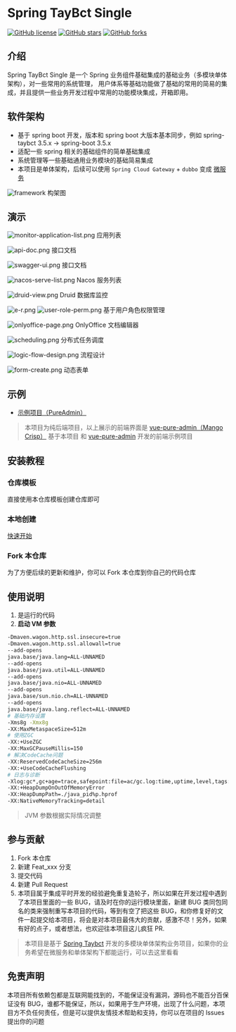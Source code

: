 # Spring TayBct Single

[![GitHub license](https://img.shields.io/github/license/taybct/spring-taybct-single?style=flat)](./LICENSE)
[![GitHub stars](https://img.shields.io/github/stars/taybct/spring-taybct-single?color=fa6470&style=flat)](https://github.com/taybct/spring-taybct-single/stargazers)
[![GitHub forks](https://img.shields.io/github/forks/taybct/spring-taybct-single?style=flat)](https://github.com/taybct/spring-taybct-single/network/members)

## 介绍
Spring TayBct Single 是一个 Spring 业务组件基础集成的基础业务（多模块单体架构），对一些常用的系统管理，
用户体系等基础功能做了基础的常用的简易的集成，并且提供一些业务开发过程中常用的功能模块集成，开箱即用。

## 软件架构

- 基于 spring boot 开发，版本和 spring boot 大版本基本同步，例如 spring-taybct 3.5.x -> spring-boot 3.5.x
- 适配一些 spring 相关的基础组件的简单基础集成
- 系统管理等一些基础通用业务模块的基础简易集成
- 本项目是单体架构，后续可以使用 `Spring Cloud Gateway` + `dubbo` 变成 [微服务](/taybct/spring-taybct-cloud)

![framework](./assets/images/framework.png)
构架图

## 演示

![monitor-application-list.png](./assets/images/monitor-application-list.png)
应用列表

![api-doc.png](./assets/images/api-doc.png)
接口文档

![swagger-ui.png](./assets/images/swagger-ui.png)
接口文档

![nacos-serve-list.png](./assets/images/nacos-serve-list.png)
Nacos 服务列表

![druid-view.png](./assets/images/druid-view.png)
Druid 数据库监控

![e-r.png](./assets/images/E-R.png)
![user-role-perm.png](./assets/images/user-role-perm.png)
基于用户角色权限管理

![onlyoffice-page.png](./assets/images/onlyoffice-page.png)
OnlyOffice 文档编辑器

![scheduling.png](./assets/images/scheduling.png)
分布式任务调度

![logic-flow-design.png](./assets/images/logic-flow-design.png)
流程设计

![form-create.png](./assets/images/form-create.png)
动态表单

## 示例

- [示例项目（PureAdmin）](https://mangocrisp.top/pureadmin)

> 本项目为纯后端项目，以上展示的前端界面是 [vue-pure-admin（Mango Crisp）](https://github.com/mangocrisp/vue-pure-admin) 基于本项目
> 和 [vue-pure-admin](https://github.com/pure-admin/vue-pure-admin) 开发的前端示例项目

## 安装教程

### 仓库模板

直接使用本仓库模板创建仓库即可

### 本地创建

[快速开始](https://mangocrisp.top/code/taybct/get-started/)

### Fork 本仓库

为了方便后续的更新和维护，你可以 Fork 本仓库到你自己的代码仓库

## 使用说明

1.  是运行的代码
2. **启动 VM 参数**

```bash
-Dmaven.wagon.http.ssl.insecure=true
-Dmaven.wagon.http.ssl.allowall=true
--add-opens
java.base/java.lang=ALL-UNNAMED
--add-opens
java.base/java.util=ALL-UNNAMED
--add-opens
java.base/java.nio=ALL-UNNAMED
--add-opens
java.base/sun.nio.ch=ALL-UNNAMED
--add-opens
java.base/java.lang.reflect=ALL-UNNAMED
# 基础内存设置
-Xms8g -Xmx8g
-XX:MaxMetaspaceSize=512m
# 使用ZGC
-XX:+UseZGC
-XX:MaxGCPauseMillis=150
# 解决CodeCache问题
-XX:ReservedCodeCacheSize=256m
-XX:+UseCodeCacheFlushing
# 日志与诊断
-Xlog:gc*,gc+age=trace,safepoint:file=ac/gc.log:time,uptime,level,tags:filecount=10,filesize=10M
-XX:+HeapDumpOnOutOfMemoryError
-XX:HeapDumpPath=./java_pid%p.hprof
-XX:NativeMemoryTracking=detail
```

> JVM 参数根据实际情况调整

## 参与贡献

1. Fork 本仓库
2. 新建 Feat_xxx 分支
3. 提交代码
4. 新建 Pull Request
5. 本项目属于集成平时开发的经验避免重复造轮子，所以如果在开发过程中遇到了本项目里面的一些 BUG，请及时在你的运行模块里面，新建
   BUG 类同包同名的类来强制重写本项目的代码，等到有空了把这些
   BUG，和你修复好的文件一起提交给本项目，将会是对本项目最伟大的贡献，感激不尽！另外，如果有好的点子，或者想法，也欢迎往本项目这儿疯狂
   PR.

> 本项目是基于 [Spring Taybct](../../../spring-taybct) 开发的多模块单体架构业务项目，如果你的业务希望在微服务和单体架构下都能运行，可以去这里看看

## 免责声明

本项目所有依赖包都是互联网能找到的，不能保证没有漏洞，源码也不能百分百保证没有 
BUG，谁都不能保证，所以，如果用于生产环境，出现了什么问题，本项目方不负任何责任，但是可以提供友情技术帮助和支持，你可以在项目的 
Issues 提出你的问题